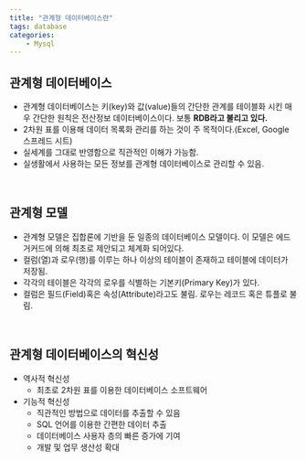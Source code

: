 ```yaml
---
title: "관계형 데이터베이스란"
tags: database
categories: 
    - Mysql
---
```


## 관계형 데이터베이스
- 관계형 데이터베이스는 키(key)와 값(value)들의 간단한 관계를 테이블화 시킨 매우 간단한 원칙은 전산정보 데이터베이스이다. 보통 **RDB라고 불리고 있다.**
- 2차원 표를 이용해 데이터 목록화 관리를 하는 것이 주 목적이다.(Excel, Google 스프레드 시트)
- 실세계를 그대로 반영함으로 직관적인 이해가 가능함.
- 실생활에서 사용하는 모든 정보를 관계형 데이터베이스로 관리할 수 있음.

<br>

## 관계형 모델
- 관계형 모델은 집합론에 기반을 둔 일종의 데이터베이스 모델이다. 이 모델은 에드거커드에 의해 최초로 제안되고 체계화 되어있다.
- 컬럼(열)과 로우(행)를 이루는 하나 이상의 테이블이 존재하고 테이블에 데이터가 저장됨.
- 각각의 테이블은 각각의 로우를 식별하는 기본키(Primary Key)가 있다.
- 컬럼은 필드(Field)혹은 속성(Attribute)라고도 불림. 로우는 레코드 혹은 튜플로 불림.

<br>

## 관계형 데이터베이스의 혁신성
- 역사적 혁신성
    - 최초로 2차원 표를 이용한 데이터베이스 소프트웨어
- 기능적 혁신성
    - 직관적인 방법으로 데이터를 추출할 수 있음
    - SQL 언어를 이용한 간편한 데이터 추출
    - 데이터베이스 사용자 층의 빠른 증가에 기여
    - 개발 및 업무 생산성 확대
